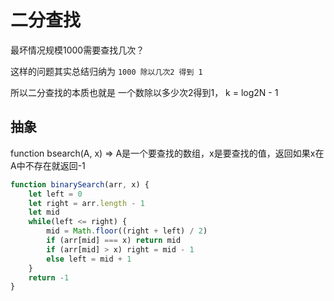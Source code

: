# 二分查找

最坏情况规模1000需要查找几次？

这样的问题其实总结归纳为 `1000 除以几次2 得到 1`

所以二分查找的本质也就是 一个数除以多少次2得到1， k = log2N - 1

## 抽象

function bsearch(A, x) => A是一个要查找的数组，x是要查找的值，返回如果x在A中不存在就返回-1

```js
function binarySearch(arr, x) {
    let left = 0
    let right = arr.length - 1
    let mid
    while(left <= right) {
        mid = Math.floor((right + left) / 2)
        if (arr[mid] === x) return mid
        if (arr[mid] > x) right = mid - 1
        else left = mid + 1
    }
    return -1
}
```